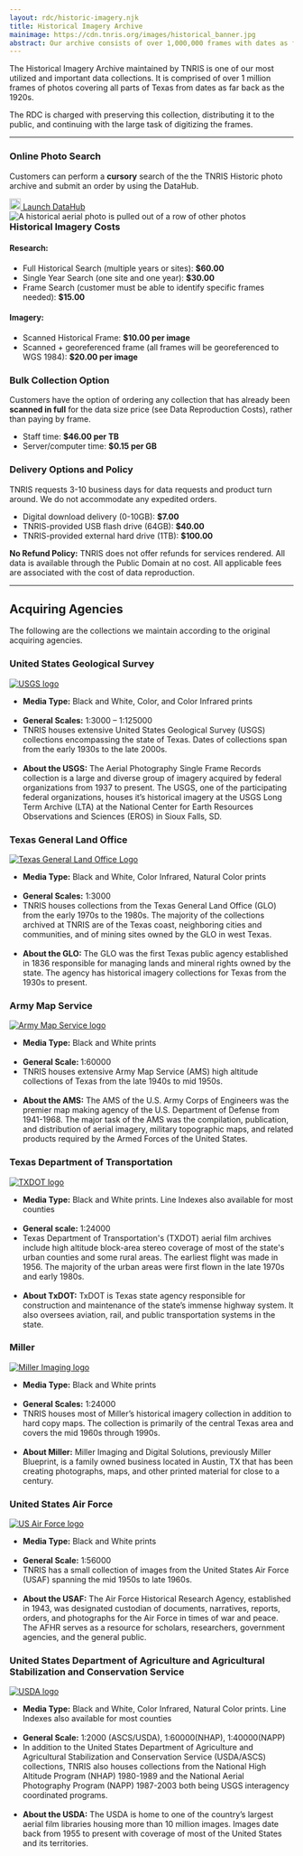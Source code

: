 ```yaml
---
layout: rdc/historic-imagery.njk
title: Historical Imagery Archive
mainimage: https://cdn.tnris.org/images/historical_banner.jpg
abstract: Our archive consists of over 1,000,000 frames with dates as far back as the 1920s.
---
```


<div class="row">
<div class="col-lg-6">
<p class="lead">
    The Historical Imagery Archive maintained by TNRIS is one of our most utilized and important data collections. It is comprised of over 1 million frames of photos covering all parts of Texas from dates as far back as the 1920s.
</p>
<p class="lead">
    The RDC is charged with preserving this collection, distributing it to the public, and continuing with the large task of digitizing the frames.
</p>
<hr>
<h3>Online Photo Search</h3>
<p class="lead"> Customers can perform a <strong>cursory</strong> search of the the TNRIS Historic photo archive and submit an order by using the DataHub.</p>
<a style="width: 100%; margin-bottom: 10px;" class="btn btn-lg btn-tnris btn-block mx-auto d-block" href="https://data.tnris.org/?category=Historic+Imagery&pg=1&inc=24#5.5/31.33/-99.341"><img style="width: 20px; margin-bottom: 0 !important;" src="https://cdn.tnris.org/images/baseline_view_comfy_white_36dp.png" alt="Launch DataHub icon"> Launch DataHub</a>
<img src="https://cdn.tnris.org/images/historicphotocatalog.jpg" class="img-fluid rounded" alt="A historical aerial photo is pulled out of a row of other photos">
</div>
<div class='col-lg-6'>
<h3 style="margin-top: 0;">Historical Imagery Costs</h3>
<h4>Research:</h4>
<ul>
  <li>Full Historical Search (multiple years or sites): <strong>$60.00</strong></li>
    <li>Single Year Search (one site and one year): <strong>$30.00</strong></li>
    <li>Frame Search (customer must be able to identify specific frames needed): <strong>$15.00</strong></li>
</ul>
<h4>Imagery:</h4>
<ul>
  <li>Scanned Historical Frame: <strong>$10.00 per image</strong></li>
  <li>Scanned + georeferenced frame (all frames will be georeferenced to WGS 1984): <strong>$20.00 per image</strong></li>
</ul>
<h3>Bulk Collection Option</h3>
<p>Customers have the option of ordering any collection that has already been <strong>scanned in full</strong> for the data size price (see Data Reproduction Costs), rather than paying by frame.</p>
<ul>
  <li>Staff time: <strong>$46.00 per TB</strong></li>
  <li>Server/computer time: <strong>$0.15 per GB</strong></li>
</ul>
<h3>Delivery Options and Policy</h3>
<p>TNRIS requests 3-10 business days for data requests and product turn around. We do not accommodate any expedited orders.</p>
<ul>
  <li>Digital download delivery (0-10GB): <strong>$7.00</strong></li>
  <li>TNRIS-provided USB flash drive (64GB): <strong>$40.00</strong></li>
  <li>TNRIS-provided external hard drive (1TB): <strong>$100.00</strong></li>
</ul>
<div class="bs-callout bs-callout-danger">
  <p><strong>No Refund Policy:</strong> TNRIS does not offer refunds for services rendered. All data is available through the Public Domain at no cost. All applicable fees are associated with the cost of data reproduction.</p>
</div>
</div>
</div>
<hr class="clearfix">
<h2>Acquiring Agencies</h2>
<p>The following are the collections we maintain according to the original acquiring agencies.</p>
<div class="row">
  <div class="col-lg-6 acquiring-agency">
      <h3>United States Geological Survey</h3>
      <a href="https://cdn.tnris.org/images/usgs_full.jpg" data-toggle="lightbox" data-gallery="example-gallery" data-title="United States Geological Survey (USGS)">
          <img class="card card-body float-left" src="https://cdn.tnris.org/images/usgs_historical_th.jpg" alt="USGS logo">
      </a>
      <ul class="list-clean">
          <li><strong>Media Type:</strong> Black and White, Color, and Color Infrared prints</li>
          <br><li><strong>General Scales:</strong> 1:3000 – 1:125000</li>
          <li>TNRIS houses extensive United States Geological Survey (USGS) collections encompassing the state of Texas.  Dates of collections span from the early 1930s to the late 2000s.</li>
          <br><li><strong>About the USGS:</strong> The Aerial Photography Single Frame Records collection is a large and diverse group of imagery acquired by federal organizations from 1937 to present.  The USGS, one of the participating federal organizations, houses it’s historical imagery at the USGS Long Term Archive (LTA) at the National Center for Earth Resources Observations and Sciences (EROS) in Sioux Falls, SD.</li>
      </ul>
  </div>
  <div class="col-lg-6 acquiring-agency">
      <h3>Texas General Land Office</h3>
      <a href="https://cdn.tnris.org/images/glo_full.jpg" data-toggle="lightbox" data-gallery="example-gallery" data-title="Texas General Land Office (GLO)">
          <img class="card card-body float-left" src="https://cdn.tnris.org/images/glo_historical_th.jpg" alt="Texas General Land Office Logo">
      </a>
      <ul class="list-clean">
          <li><strong>Media Type:</strong> Black and White, Color Infrared, Natural Color prints</li>
          <br><li><strong>General Scales:</strong> 1:3000</li>
          <li>TNRIS houses collections from the Texas General Land Office (GLO) from the early 1970s to the 1980s.  The majority of the collections archived at TNRIS are of the Texas coast, neighboring cities and communities, and of mining sites owned by the GLO in west Texas.</li>
          <br><li><strong>About the GLO:</strong> The GLO was the first Texas public agency established in 1836 responsible for managing lands and mineral rights owned by the state. The agency has historical imagery collections for Texas from the 1930s to present.</li>
      </ul>
  </div>
</div>
<div class="row">
<div class="col-lg-6 acquiring-agency">
    <h3>Army Map Service</h3>
    <a href="https://cdn.tnris.org/images/ams_full.jpg" data-toggle="lightbox" data-gallery="example-gallery" data-title="Army Map Service (AMS)">
        <img class="card card-body float-left" src="https://cdn.tnris.org/images/armycorp_historical_th.jpg" alt="Army Map Service logo">
    </a>
    <ul class="list-clean">
        <li><strong>Media Type:</strong> Black and White prints </li>
        <br><li><strong>General Scale: </strong>1:60000</li>
        <li>TNRIS houses extensive Army Map Service (AMS) high altitude collections of Texas from the late 1940s to mid 1950s.</li>
        <br><li><strong>About the AMS:</strong> The AMS of the U.S. Army Corps of Engineers was the premier map making agency of the U.S. Department of Defense from 1941-1968.  The major task of the AMS was the compilation, publication, and distribution of aerial imagery, military topographic maps, and related products required by the Armed Forces of the United States.</li>
    </ul>
</div>
<div class="col-lg-6 acquiring-agency">
    <h3>Texas Department of Transportation</h3>
    <a href="https://cdn.tnris.org/images/txdot_full.jpg" data-toggle="lightbox" data-gallery="example-gallery" data-title="Texas Department of Transportation (TXDOT)">
        <img class="card card-body float-left" src="https://cdn.tnris.org/images/txdot_historical_th.jpg" alt="TXDOT logo">
    </a>
    <ul class="list-clean">
        <li><strong>Media Type:</strong> Black and White prints. Line Indexes also available for most counties</li>
        <br><li><strong>General scale:</strong> 1:24000</li>
        <li>Texas Department of Transportation's (TXDOT) aerial film archives include high altitude block-area stereo coverage of most of the state's urban counties and some rural areas. The earliest flight was made in 1956. The majority of the urban areas were first flown in the late 1970s and early 1980s.</li>
       <br><li><strong>About TxDOT:</strong> TxDOT is Texas state agency responsible for construction and maintenance of the state’s immense highway system.  It also oversees aviation, rail, and public transportation systems in the state.  </li>
    </ul>
</div>
</div>
<div class="row">
  <div class="col-lg-6 acquiring-agency">
      <h3>Miller</h3>
      <a href="https://cdn.tnris.org/images/miller_full.jpg" data-toggle="lightbox" data-gallery="example-gallery"  data-title="Miller">
          <img class="card card-body float-left" src="https://cdn.tnris.org/images/miller_historical_th.jpg" alt="Miller Imaging logo">
      </a>
      <ul class="list-clean">
          <li><strong>Media Type:</strong> Black and White prints</li>
          <br><li><strong>General Scales:</strong> 1:24000</li>
          <li>TNRIS houses most of Miller’s historical imagery collection in addition to hard copy maps.  The collection is primarily of the central Texas area and covers the mid 1960s through 1990s.</li>
          <br><li><strong>About Miller:</strong> Miller Imaging and Digital Solutions, previously Miller Blueprint, is a family owned business located in Austin, TX that has been creating photographs, maps, and other printed material for close to a century.</li>
      </ul>
  </div>
  <div class="col-lg-6 acquiring-agency"><h3>United States Air Force</h3>
      <a href="https://cdn.tnris.org/images/usaf_full.jpg" data-toggle="lightbox" data-gallery="example-gallery"data-title="United States Air Force (USAF)">
          <img class="card card-body float-left" src="https://cdn.tnris.org/images/airforce_historical_th.jpg" alt="US Air Force logo">
      </a>
      <ul class="list-clean">
          <li><strong>Media Type:</strong> Black and White prints</li>
          <br><li><strong>General Scale:</strong> 1:56000</li>
          <li>TNRIS has a small collection of images from the United States Air Force (USAF) spanning the mid 1950s to late 1960s.</li>
          <br><li><strong>About the USAF:</strong> The Air Force Historical Research Agency, established in 1943, was designated custodian of documents, narratives, reports, orders, and photographs for the Air Force in times of war and peace.  The AFHR serves as a resource for scholars, researchers, government agencies, and the general public.</li>
      </ul>
  </div>
</div>
<div class="row">
  <div class="col-lg-6 acquiring-agency">
      <h3>United States Department of Agriculture and Agricultural Stabilization and Conservation Service</h3>
      <a href="https://cdn.tnris.org/images/usda_acs_full.jpg" data-toggle="lightbox" data-gallery="example-gallery" data-title="United States Department of Agriculture (USDA) and Agricultural Stabilization and Conservation Service (ASCS)">
          <img class="card card-body float-left" src="https://cdn.tnris.org/images/usda_historical_th.jpg" alt="USDA logo">
      </a>
      <ul class="list-clean">
          <li><strong>Media Type:</strong> Black and White, Color Infrared, Natural Color prints.  Line Indexes also available for most counties</li>
          <br><li><strong>General Scale:</strong> 1:2000 (ASCS/USDA), 1:60000(NHAP), 1:40000(NAPP)</li>
          <li>In addition to the United States Department of Agriculture and Agricultural Stabilization and Conservation Service (USDA/ASCS) collections, TNRIS also houses collections from the National High Altitude Program (NHAP) 1980-1989 and the National Aerial Photography Program (NAPP) 1987-2003 both being USGS interagency coordinated programs.</li>
          <br><li><strong>About the USDA:</strong> The USDA is home to one of the country’s largest aerial film libraries housing more than 10 million images.  Images date back from 1955 to present with coverage of most of the United States and its territories.</li>
      </ul>
  </div>
</div>
